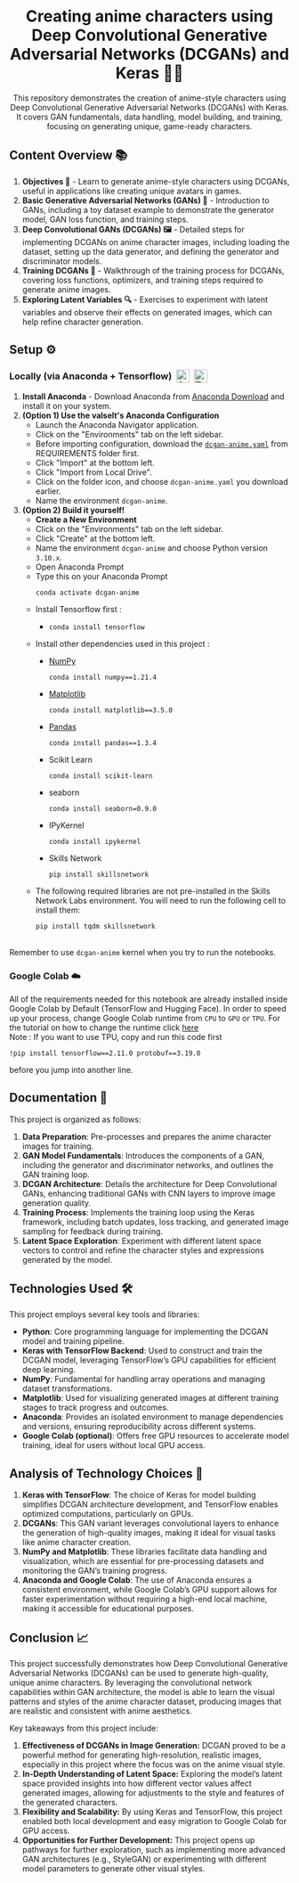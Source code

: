 <h1 align="center">Creating anime characters using Deep Convolutional Generative Adversarial Networks (DCGANs) and Keras 🌌✨</h1>
<p align="center">This repository demonstrates the creation of anime-style characters using Deep Convolutional Generative Adversarial Networks (DCGANs) with Keras. It covers GAN fundamentals, data handling, model building, and training, focusing on generating unique, game-ready characters.</p>

<h2>Content Overview 📚</h2>
<ol>
  <li><strong>Objectives 🎯</strong> - Learn to generate anime-style characters using DCGANs, useful in applications like creating unique avatars in games.</li>
  <li><strong>Basic Generative Adversarial Networks (GANs) 🧩</strong> - Introduction to GANs, including a toy dataset example to demonstrate the generator model, GAN loss function, and training steps.</li>
  <li><strong>Deep Convolutional GANs (DCGANs) 🖼️</strong> - Detailed steps for implementing DCGANs on anime character images, including loading the dataset, setting up the data generator, and defining the generator and discriminator models.</li>
  <li><strong>Training DCGANs 🔄</strong> - Walkthrough of the training process for DCGANs, covering loss functions, optimizers, and training steps required to generate anime images.</li>
  <li><strong>Exploring Latent Variables 🔍</strong> - Exercises to experiment with latent variables and observe their effects on generated images, which can help refine character generation.</li>
</ol>

<h2>Setup ⚙️</h2>

<h3>
  <div style="display: flex; align-items: center;">
    <span>Locally (via Anaconda + Tensorflow)</span>
        <a href="https://www.anaconda.com/">
            <img src="https://skillicons.dev/icons?i=anaconda" alt="Anaconda" style="height: 24px; margin-left: 8px;">
        </a>
        <a href="https://www.tensorflow.org/install/pip">
            <img src="https://skillicons.dev/icons?i=tensorflow" alt="Tensorflow" style="height: 24px; margin-left: 8px;">
        </a>
  </div>
</h3>

<ol>
  <li><strong>Install Anaconda</strong> - Download Anaconda from <a href="https://www.anaconda.com/download">Anaconda Download</a> and install it on your system.</li>
  <li><strong>(Option 1) Use the valselt's Anaconda Configuration</strong>
    <ul>
      <li>Launch the Anaconda Navigator application.</li>
      <li>Click on the "Environments" tab on the left sidebar.</li>
      <li>Before importing configuration, download the <code><a href = "https://github.com/valselt/valseltlibrary/blob/main/REQUIREMENTS/dcgan-anime.yaml">dcgan-anime.yaml</a></code> from REQUIREMENTS folder first.</li>
      <li>Click "Import" at the bottom left.</li>
      <li>Click "Import from Local Drive".</li>
      <li>Click on the folder icon, and choose <code>dcgan-anime.yaml</code> you download earlier.</li>
      <li>Name the environment <code>dcgan-anime</code>.</li>
    </ul>
  </li>
  
  <li><strong>(Option 2) Build it yourself!</strong>
    <ul>
      <li><strong>Create a New Environment</strong>
      <li>Click on the "Environments" tab on the left sidebar.</li>
      <li>Click "Create" at the bottom left.</li>
      <li>Name the environment <code>dcgan-anime</code> and choose Python version <code>3.10.x</code>.</li>
      <li>Open Anaconda Prompt</li>
      <li>Type this on your Anaconda Prompt<pre><code>conda activate dcgan-anime</code></pre></li>
      <li>Install Tensorflow first :</li>
        <ul>
           <li><pre><code>conda install tensorflow</pre></code></li>
        </ul>
        <li>Install other dependencies used in this project :</li>
        <ul>
          <li>
            <a href="https://github.com/tensorflow/tensorflow/issues/60216#:~:text=Numpy%20was%20pinned%20to%20%3C1.24%20since%20it%20affected%20few%20tests%20on%20Ragged%20Tensors.%20Agree%20that%20we%20should%20fix%20those%20tests%20and%20remove%20the%20upperbound%20in%20future%20releases.">NumPy</a></br>
            <pre><code>conda install numpy==1.21.4</pre></code>
          </li>
          <li>
            <a href="https://matplotlib.org/devdocs/devel/min_dep_policy.html#:~:text=of%20the%20dependencies.-,Matplotlib,1.23.0,-3.8">Matplotlib</a></br>
            <pre><code>conda install matplotlib==3.5.0</pre></code>
          </li>
          <li>
            <a href="https://pandas.pydata.org/pandas-docs/version/2.1.3/getting_started/install.html#:~:text=Required%20dependencies">Pandas</a></br>
            <pre><code>conda install pandas==1.3.4</pre></code>
          </li>
          <li>
            Scikit Learn</br>
            <pre><code>conda install scikit-learn</pre></code>
          </li>
          <li>
            seaborn</br>
            <pre><code>conda install seaborn=0.9.0</pre></code>
          </li>
          <li>
            IPyKernel</br>
            <pre><code>conda install ipykernel</pre></code>
          </li>
          <li>
            Skills Network</br>
            <pre><code>pip install skillsnetwork</pre></code>
          </li>
        </ul>
        <li>
            The following required libraries are not pre-installed in the Skills Network Labs environment. You will need to run the following cell to install them:</br>
            <pre><code>pip install tqdm skillsnetwork</pre></code>
          </li>
    </ul>
  </li>
</ol>
</br>
<span>Remember to use <code>dcgan-anime</code> kernel when you try to run the notebooks.</span>

<h3>Google Colab ☁️</h3>
<span>All of the requirements needed for this notebook are already installed inside Google Colab by Default (TensorFlow and Hugging Face). In order to speed up your process, change Google Colab runtime from <code>CPU</code> to <code>GPU</code> or <code>TPU</code>. For the tutorial on how to change the runtime click <a href="https://www.geeksforgeeks.org/how-to-use-google-colab/#:~:text=Change%20Runtime%20Environment%3A%20Click%20the%20%E2%80%9CRuntime%E2%80%9D%20dropdown%20menu.%20Select%20%E2%80%9CChange%20runtime%20type%E2%80%9D%20.%20Select%20python2%20or%203%20from%20the%20%E2%80%9CRuntime%20type%E2%80%9D%20dropdown%20menu.">here</a>

</br>
Note : If you want to use TPU, copy and run this code first <pre><code>!pip install tensorflow==2.11.0 protobuf==3.19.0
</code></pre>before you jump into another line.</span>

<h2>Documentation 📝</h2>
<p>This project is organized as follows:</p>
<ol>
  <li><strong>Data Preparation</strong>: Pre-processes and prepares the anime character images for training.</li>
  <li><strong>GAN Model Fundamentals</strong>: Introduces the components of a GAN, including the generator and discriminator networks, and outlines the GAN training loop.</li>
  <li><strong>DCGAN Architecture</strong>: Details the architecture for Deep Convolutional GANs, enhancing traditional GANs with CNN layers to improve image generation quality.</li>
  <li><strong>Training Process</strong>: Implements the training loop using the Keras framework, including batch updates, loss tracking, and generated image sampling for feedback during training.</li>
  <li><strong>Latent Space Exploration</strong>: Experiment with different latent space vectors to control and refine the character styles and expressions generated by the model.</li>
</ol>

<h2>Technologies Used 🛠️</h2>
<p>This project employs several key tools and libraries:</p>
<ul>
  <li><strong>Python</strong>: Core programming language for implementing the DCGAN model and training pipeline.</li>
  <li><strong>Keras with TensorFlow Backend</strong>: Used to construct and train the DCGAN model, leveraging TensorFlow’s GPU capabilities for efficient deep learning.</li>
  <li><strong>NumPy</strong>: Fundamental for handling array operations and managing dataset transformations.</li>
  <li><strong>Matplotlib</strong>: Used for visualizing generated images at different training stages to track progress and outcomes.</li>
  <li><strong>Anaconda</strong>: Provides an isolated environment to manage dependencies and versions, ensuring reproducibility across different systems.</li>
  <li><strong>Google Colab (optional)</strong>: Offers free GPU resources to accelerate model training, ideal for users without local GPU access.</li>
</ul>

<h2>Analysis of Technology Choices 🧩</h2>
<ol>
  <li><strong>Keras with TensorFlow</strong>: The choice of Keras for model building simplifies DCGAN architecture development, and TensorFlow enables optimized computations, particularly on GPUs.</li>
  <li><strong>DCGANs</strong>: This GAN variant leverages convolutional layers to enhance the generation of high-quality images, making it ideal for visual tasks like anime character creation.</li>
  <li><strong>NumPy and Matplotlib</strong>: These libraries facilitate data handling and visualization, which are essential for pre-processing datasets and monitoring the GAN’s training progress.</li>
  <li><strong>Anaconda and Google Colab</strong>: The use of Anaconda ensures a consistent environment, while Google Colab’s GPU support allows for faster experimentation without requiring a high-end local machine, making it accessible for educational purposes.</li>
</ol>

<h2>Conclusion 📈</h2>
<p>This project successfully demonstrates how Deep Convolutional Generative Adversarial Networks (DCGANs) can be used to generate high-quality, unique anime characters. By leveraging the convolutional network capabilities within GAN architecture, the model is able to learn the visual patterns and styles of the anime character dataset, producing images that are realistic and consistent with anime aesthetics.</p>

<p>Key takeaways from this project include:</p>
<ol>
  <li><strong>Effectiveness of DCGANs in Image Generation:</strong> DCGAN proved to be a powerful method for generating high-resolution, realistic images, especially in this project where the focus was on the anime visual style.</li>
  <li><strong>In-Depth Understanding of Latent Space:</strong> Exploring the model’s latent space provided insights into how different vector values affect generated images, allowing for adjustments to the style and features of the generated characters.</li>
  <li><strong>Flexibility and Scalability:</strong> By using Keras and TensorFlow, this project enabled both local development and easy migration to Google Colab for GPU access.</li>
  <li><strong>Opportunities for Further Development:</strong> This project opens up pathways for further exploration, such as implementing more advanced GAN architectures (e.g., StyleGAN) or experimenting with different model parameters to generate other visual styles.</li>
</ol>